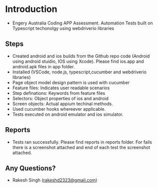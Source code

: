 # Introduction 

- Engery Australia Coding APP Assessment. Automation Tests built on Typescript techonolgy using webdriverio libraries 

## Steps
- Created android and ios builds from the Github repo code (Android using android stuidio, IOS using Xcode). Please find ios.app and android.apk files in app folder.
- Installed (VSCode, node.js, typescript,cucumber and webdriverio libraries)
- Page object model design pattern is used with cucumber
- Feature files: Indicates user readable scenarios
- Step definations: Keywords from feature files
- Selectors: Object properties of ios and android
- Screen objects: Actual appium techinal methods.
- Used cucumber hooks whereever applicable.
- Tests executed on android emulator and ios simulator.

## Reports
- Tests ran successfully. Please find reports in reports folder. For fails there is a screenshot attached and end of each test the screenshot attached.


## Any Questions?

- Rakesh Singh (rakeshd2323@gmail.com)

